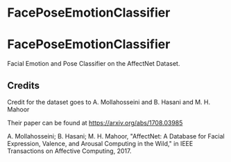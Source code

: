 # FacePoseEmotionClassifier
# FacePoseEmotionClassifier
Facial Emotion and Pose Classifier on the AffectNet Dataset.



## Credits

Credit for the dataset goes to A. Mollahosseini and B. Hasani and M. H. Mahoor

Their paper can be found at https://arxiv.org/abs/1708.03985

A. Mollahosseini; B. Hasani; M. H. Mahoor, "AffectNet: A Database for Facial
Expression, Valence, and Arousal Computing in the Wild," in IEEE
Transactions on Affective Computing, 2017.
